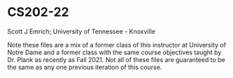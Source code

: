 # CS202-22

Scott J Emrich; University of Tennessee - Knoxville

Note these files are a mix of a former class of this instructor at University of Notre Dame and a former class with the same course objectives taught by Dr. Plank as recently as Fall 2021. Not all of these files are guaranteed to be the same as any one previous iteration of this course.
